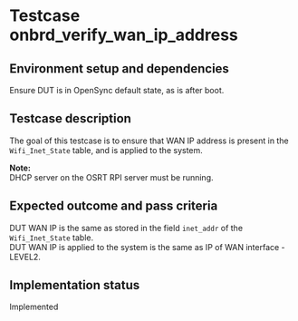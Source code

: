 # Testcase onbrd_verify_wan_ip_address

## Environment setup and dependencies

Ensure DUT is in OpenSync default state, as is after boot.

## Testcase description

The goal of this testcase is to ensure that WAN IP address is present in the
`Wifi_Inet_State` table, and is applied to the system.

**Note:**\
DHCP server on the OSRT RPI server must be running.

## Expected outcome and pass criteria

DUT WAN IP is the same as stored in the field `inet_addr` of the
`Wifi_Inet_State` table.\
DUT WAN IP is applied to the system is the same as IP of WAN interface -
LEVEL2.

## Implementation status

Implemented
